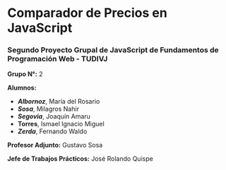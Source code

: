 # Comparador de Precios en JavaScript
### Segundo Proyecto Grupal de JavaScript de Fundamentos de Programación Web - TUDIVJ


**Grupo N°:** 2

**Alumnos:** 
* ***Albornoz***, María del Rosario
* ***Sosa***, Milagros Nahir
* ***Segovia***, Joaquín Amaru
* **Torres**, Ismael Ignacio Miguel
* ***Zerda***, Fernando Waldo

**Profesor Adjunto:** Gustavo Sosa

**Jefe de Trabajos Prácticos:** José Rolando Quispe
